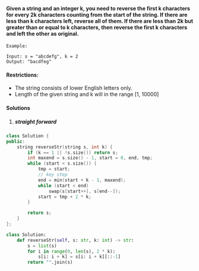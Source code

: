 #### Given a string and an integer k, you need to reverse the first k characters for every 2k characters counting from the start of the string. If there are less than k characters left, reverse all of them. If there are less than 2k but greater than or equal to k characters, then reverse the first k characters and left the other as original.

```
Example:

Input: s = "abcdefg", k = 2
Output: "bacdfeg"
```

#### Restrictions:

-    The string consists of lower English letters only.
-    Length of the given string and k will in the range [1, 10000]

#### Solutions

1. ##### straight forward

```c++
class Solution {
public:
    string reverseStr(string s, int k) {
        if (k == 1 || !s.size()) return s;
        int maxend = s.size() - 1, start = 0, end, tmp;
        while (start < s.size()) {
            tmp = start;
            // key step
            end = min(start + k - 1, maxend);
            while (start < end)
                swap(s[start++], s[end--]);
            start = tmp + 2 * k;
        }

        return s;
    }
};
```

```python
class Solution:
    def reverseStr(self, s: str, k: int) -> str:
        s = list(s)
        for i in range(0, len(s), 2 * k):
            s[i: i + k] = s[i: i + k][::-1]
        return "".join(s)
```